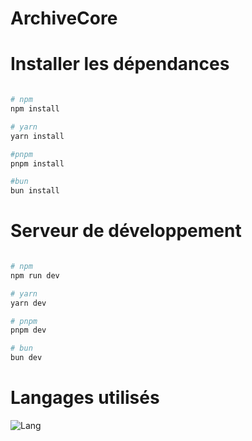 # ArchiveCore

# Installer les dépendances

```bash

# npm 
npm install

# yarn
yarn install

#pnpm
pnpm install

#bun
bun install
```

# Serveur de développement

```bash

# npm
npm run dev

# yarn
yarn dev

# pnpm
pnpm dev

# bun
bun dev
```

# Langages utilisés

![Lang](https://skillicons.dev/icons?i=vue,typescript,tailwind,express,postgresql,prisma,electron,socket.io)
